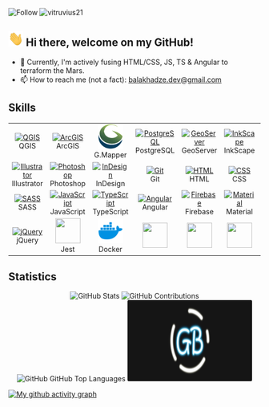 ![Follow](https://img.shields.io/github/followers/Vitruvius21?label=Follow&style=social) <img src="https://komarev.com/ghpvc/?username=vitruvius21&label=Profile%20views&color=0e75b6&style=flat" alt="vitruvius21" />

## <img src="https://raw.githubusercontent.com/ABSphreak/ABSphreak/master/gifs/Hi.gif" height="30px" width="30px"> Hi there, welcome on my GitHub!

- 🌱 Currently, I'm actively fusing HTML/CSS, JS, TS & Angular to terraform the Mars.
- 📫 How to reach me (not a fact): balakhadze.dev@gmail.com

## Skills

<table align="center" style="border: none">
  <tr>
    <td align="center" width="96">
      <a href="https://qgis.org/en/site/">
        <img src="https://qgis.org/en/_static/logo.png" width="50" height="50" alt="QGIS" />
      </a>
      <br>QGIS
    </td>
    <td align="center" width="96">
      <a href="https://www.esri.com/en-us/arcgis/about-arcgis/overview">
        <img src="https://upload.wikimedia.org/wikipedia/commons/7/7e/ArcGIS_logo_%28cropped%29.png" width="50" height="50" alt="ArcGIS" />
      </a>
      <br>ArcGIS
    </td>
    <td align="center" width="96">
      <a href="https://www.bluemarblegeo.com/global-mapper">
        <img src="https://github.com/Vitruvius21/Vitruvius21/blob/0e3e5e1959fceb253e42c1c52c35d8be5b9e2e8b/Global-Mapper-logo-1.png" width="50" height="50" alt="GlobalMapper" />
      </a>
      <br>G.Mapper
    </td>
    <td align="center" width="96">
      <a href="https://github.com/topics/postgresql">
        <img src="https://profilinator.rishav.dev/skills-assets/postgresql-original-wordmark.svg" width="50" height="50" alt="PostgreSQL" />
      </a>
      <br>PostgreSQL
    </td>
    <td align="center" width="96">
      <a href="http://geoserver.org/">
        <img src="https://avatars.githubusercontent.com/u/186522?s=200&v=4" width="50" height="50" alt="GeoServer" />
      </a>
      <br>GeoServer
    </td>
    <td align="center" width="96">
      <a href="https://inkscape.org/">
        <img src="https://media.inkscape.org/static/images/inkscape-logo.svg" width="50" height="50" alt="InkScape" />
      </a>
      <br>InkScape
    </td>
    <td rowspan="4" align="center">
    <a href="https://app.daily.dev/vitruvius21"><img src="https://github.com/Vitruvius21/Vitruvius21/blob/master/devcard.svg?r=zc6" width="270" alt="ᚷᛁᛟᚱᚷᛁ ᛒᚨᛚᚨᚲᚻᚨᛞᛉᛖ's Dev Card"/></a>
    </td>
  </tr>
  <!-- 1st section end ▲▼▲▼▲▼▲▼▲▼▲▼▲▼▲▼▲ ▲▼▲▼▲▼▲▼▲▼▲▼▲▼▲▼▲ ▲▼▲▼▲▼▲▼▲▼▲▼▲▼▲▼▲-->
  <tr>
    <td align="center" width="96">
      <a href="https://www.adobe.com/products/illustrator.html">
        <img src="https://upload.wikimedia.org/wikipedia/commons/f/fb/Adobe_Illustrator_CC_icon.svg" width="50" height="50" alt="Illustrator" />
      </a>
      <br>Illustrator
    </td>
    <td align="center" width="96">
      <a href="https://www.adobe.com/products/photoshop.html">
        <img src="https://upload.wikimedia.org/wikipedia/commons/a/af/Adobe_Photoshop_CC_icon.svg" width="50" height="50" alt="Photoshop" />
      </a>
      <br>Photoshop
    </td>
    <td align="center" width="96">
      <a href="https://www.adobe.com/products/indesign.html">
        <img src="https://profilinator.rishav.dev/skills-assets/adobeindesign.svg" width="50" height="50" alt="InDesign" />
      </a>
      <br>InDesign
    </td>
    <td align="center" width="96">
      <a href="https://github.com/topics/git">
        <img src="https://profilinator.rishav.dev/skills-assets/git-scm-icon.svg" width="50" height="50" alt="Git" />
      </a>
      <br>Git
    </td>
   <td align="center" width="96">
      <a href="https://github.com/topics/html">
        <img src="https://profilinator.rishav.dev/skills-assets/html5-original-wordmark.svg" width="50" height="50" alt="HTML" />
      </a>
      <br>HTML
    </td>
   <td align="center" width="96">
      <a href="https://github.com/topics/css">
        <img src="https://profilinator.rishav.dev/skills-assets/css3-original-wordmark.svg" width="50" height="50" alt="CSS" />
      </a>
      <br>CSS
    </td>
  </tr>
  <!-- 2nd section end ▲▼▲▼▲▼▲▼▲▼▲▼▲▼▲▼▲ ▲▼▲▼▲▼▲▼▲▼▲▼▲▼▲▼▲ ▲▼▲▼▲▼▲▼▲▼▲▼▲▼▲▼▲-->
  <tr>
    <!-- <td align="center" width="96">
      <a href="https://github.com/topics/json">
        <img src="https://raw.githubusercontent.com/github/explore/80688e429a7d4ef2fca1e82350fe8e3517d3494d/topics/json/json.png" width="50" height="50" alt="Material" />
      </a>
      <br>JSON
    </td>
    <td align="center" width="96">
      <a href="https://github.com/topics/eslint">
        <img src="https://raw.githubusercontent.com/github/explore/80688e429a7d4ef2fca1e82350fe8e3517d3494d/topics/eslint/eslint.png" width="50" height="50" alt="Material" />
      </a>
      <br>ESLint
    </td> -->
    <td align="center" width="96">
      <a href="https://github.com/topics/sass">
        <img src="https://profilinator.rishav.dev/skills-assets/sass-original.svg" width="50" height="50" alt="SASS" />
      </a>
      <br>SASS
    </td>
   <td align="center" width="96">
      <a href="https://github.com/topics/javascript">
        <img src="https://profilinator.rishav.dev/skills-assets/javascript-original.svg" width="50" height="50" alt="JavaScript" />
      </a>
      <br>JavaScript
    </td>
   <td align="center" width="96">
      <a href="https://github.com/topics/typescript">
        <img src="https://profilinator.rishav.dev/skills-assets/typescript-original.svg" width="50" height="50" alt="TypeScript" />
      </a>
      <br>TypeScript
    </td>
   <td align="center" width="96">
      <a href="https://github.com/topics/angular">
        <img src="https://cdn.worldvectorlogo.com/logos/angular-icon-1.svg" width="50" height="50" alt="Angular" />
      </a>
      <br>Angular
    </td>
   <td align="center" width="96">
      <a href="https://github.com/topics/firebase">
        <img src="https://cdn.worldvectorlogo.com/logos/firebase-1.svg" width="50" height="50" alt="Firebase" />
      </a>
      <br>Firebase
    </td>
     <td align="center" width="96">
      <a href="https://github.com/topics/material-design">
        <img src="https://angular.io/generated/images/marketing/concept-icons/material.svg" width="50" height="50" alt="Material" />
      </a>
      <br>Material
    </td>
    </tr>
    <!-- 3rd section end ▲▼▲▼▲▼▲▼▲▼▲▼▲▼▲▼▲ ▲▼▲▼▲▼▲▼▲▼▲▼▲▼▲▼▲ ▲▼▲▼▲▼▲▼▲▼▲▼▲▼▲▼▲-->
    <tr>
    <td align="center" width="96">
      <a href="https://github.com/topics/jquery">
        <img src="https://cdn.icon-icons.com/icons2/2699/PNG/512/jquery_logo_icon_167804.png" width="50" height="50" alt="jQuery" />
      </a>
      <br>jQuery
    </td>
    <td align="center" width="96">
      <a href="https://github.com/topics/jest">
        <img src="https://cdn.iconscout.com/icon/free/png-256/jest-3629451-3031514.png" width="50" height="50" alt="" />
      </a>
      <br>Jest
    </td>
    <td align="center" width="96">
      <a href="https://github.com/topics/docker">
        <img src="https://raw.githubusercontent.com/Vitruvius21/Vitruvius21/master/assets/docker.svg" width="50" height="50" alt="sss" />
      </a>
      <br>Docker
    </td>
    <td align="center" width="96">
      <a href="https://www.youtube.com/watch?v=yagTi6x-ILY">
        <img src="https://upload.wikimedia.org/wikipedia/commons/0/07/Blank5x5.svg" width="50" height="50" alt="" />
      </a>
      <br>
    </td>
    <td align="center" width="96">
      <a href="https://www.youtube.com/watch?v=yagTi6x-ILY">
        <img src="https://upload.wikimedia.org/wikipedia/commons/0/07/Blank5x5.svg" width="50" height="50" alt="" />
      </a>
      <br>
    </td>
    <td align="center" width="96">
      <a href="https://www.youtube.com/watch?v=yagTi6x-ILY">
        <img src="https://upload.wikimedia.org/wikipedia/commons/0/07/Blank5x5.svg" width="50" height="50" alt="" />
      </a>
      <br>
    </td>
    </tr>
</table>

## Statistics

<div align="center">  
<img width="49.5%" alt="GitHub Stats" src="https://github-readme-stats.vercel.app/api?username=Vitruvius21&count_private=true&show_icons=true&include_all_commits=true&theme=dark&icon_color=fa8b00">
<img width="49.5%" alt="GitHub Contributions" src="https://github-readme-streak-stats.herokuapp.com/?user=Vitruvius21&theme=dark">
</div>
<div align="center">  
<img width="49.5%" alt="GitHub GitHub Top Languages" src="https://github-readme-stats.vercel.app/api/top-langs/?username=Vitruvius21&layout=compact&theme=dark&hide_title=true">
<!-- <img width="44.5%" alt="GitHub Contributions" src="https://github-readme-stats.vercel.app/api/wakatime?username=Vitruvius21&theme=dark"> -->
<img width="49.5%" height="161.51px" src="https://github.com/Vitruvius21/Vitruvius21/blob/master/assets/bannerv3.svg" />
</div>

[![My github activity graph](https://activity-graph.herokuapp.com/graph?username=Vitruvius21&theme=react-dark&line=fa8b00&point=dadada&color=959595&area=true&area_color=fa8b00)](https://github.com/Vitruvius21)

<!--
<div style="display:flex">
 <div align="center">
  <img align="center" src="https://github-readme-stats.vercel.app/api/top-langs/?username=Vitruvius21&theme=dark" />
</div>
<div align="center">
  <img alt="GitHub Stats" src="https://github-readme-stats.vercel.app/api?username=Vitruvius21&count_private=true&show_icons=true&include_all_commits=true&theme=dark">
</div>
<div align="center">
  <img align="center" src="https://github-readme-streak-stats.herokuapp.com/?user=Vitruvius21&theme=dark">
</div>
</div>
-->
